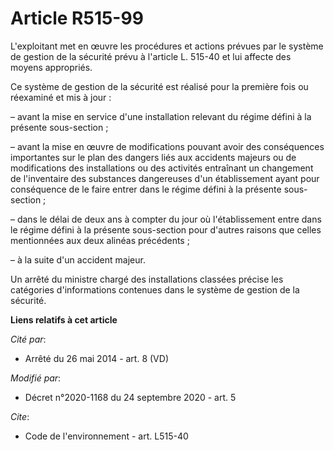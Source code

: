 # Article R515-99

L'exploitant met en œuvre les procédures et actions prévues par le système de gestion de la sécurité prévu à l'article L.
515-40 et lui affecte des moyens appropriés.

Ce système de gestion de la sécurité est réalisé pour la première fois ou réexaminé et mis à jour :

– avant la mise en service d'une installation relevant du régime défini à la présente sous-section ;

– avant la mise en œuvre de modifications pouvant avoir des conséquences importantes sur le plan des dangers liés aux
accidents majeurs ou de modifications des installations ou des activités entraînant un changement de l'inventaire des
substances dangereuses d'un établissement ayant pour conséquence de le faire entrer dans le régime défini à la présente sous-
section ;

– dans le délai de deux ans à compter du jour où l'établissement entre dans le régime défini à la présente sous-section pour
d'autres raisons que celles mentionnées aux deux alinéas précédents ;

– à la suite d'un accident majeur.

Un arrêté du ministre chargé des installations classées précise les catégories d'informations contenues dans le système de
gestion de la sécurité.

**Liens relatifs à cet article**

_Cité par_:

  - Arrêté du 26 mai 2014 - art. 8 (VD)

_Modifié par_:

  - Décret n°2020-1168 du 24 septembre 2020 - art. 5

_Cite_:

  - Code de l'environnement - art. L515-40
